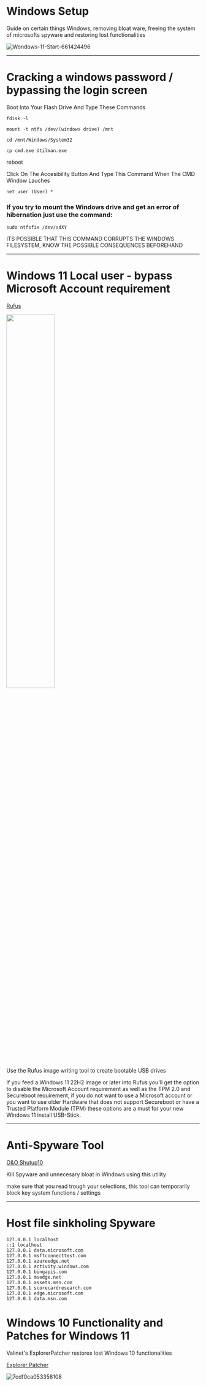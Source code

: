 # **Windows Setup**
Guide on certain things Windows, removing bloat ware, freeing the system of microsofts spyware and restoring lost functionalities

![Wondows-11-Start-661424496](https://github.com/martinjrrr/windows-tricks/assets/91160845/ba9bde7e-cc04-427b-af04-5b11bc566f03)

_______________________________________________________________________________

# Cracking a windows password / bypassing the login screen

Boot Into Your Flash Drive And Type These Commands

`fdisk -l`

`mount -t ntfs /dev/(windows drive) /mnt`

`cd /mnt/Windows/System32`

`cp cmd.exe Utilman.exe`

reboot

Click On The Accesibility Button And Type This Command When The CMD Window Lauches

`net user (User) *` 

### If you try to mount the Windows drive and get an error of hibernation just use the command:

`sudo ntfsfix /dev/sdXY`

ITS POSSIBLE THAT THIS COMMAND CORRUPTS THE WINDOWS FILESYSTEM, KNOW THE POSSIBLE CONSEQUENCES BEFOREHAND 
________________________________________________________________________________

# Windows 11 Local user - bypass Microsoft Account requirement

[Rufus](https://rufus.ie/de/)

<img src="https://github.com/martinjrrr/windows-tricks/assets/91160845/82d2d0ae-7bd3-4c06-9d8a-7f0fd438afd0" width=50% height=50%>

Use the Rufus image writing tool to create bootable USB drives

If you feed a Windows 11 22H2 image or later into Rufus you'll get the option to disable the Microsoft Account requirement as well as the TPM 2.0 and Secureboot requirement, if you do not want to use a Microsoft account or you want to use older Hardware that does not support Secureboot or have a Trusted Platform Module (TPM) these options are a must for your new Windows 11 install USB-Stick.



_______________________________________________________________________________

# Anti-Spyware Tool

[O&O Shutup10](https://www.oo-software.com/de/shutup10)

Kill Spyware and unnecesary bloat in Windows using this utility

make sure that you read trough your selections, this tool can temporarily block key system functions / settings

________________________________________________________________________________

# Host file sinkholing Spyware

    127.0.0.1 localhost
    ::1 localhost
    127.0.0.1 data.microsoft.com
    127.0.0.1 msftconnecttest.com
    127.0.0.1 azureedge.net
    127.0.0.1 activity.windows.com
    127.0.0.1 bingapis.com
    127.0.0.1 msedge.net
    127.0.0.1 assets.msn.com
    127.0.0.1 scorecardresearch.com
    127.0.0.1 edge.microsoft.com
    127.0.0.1 data.msn.com


# Windows 10 Functionality and Patches for Windows 11

Valinet's ExplorerPatcher restores lost Windows 10 functionalities

[Explorer Patcher](https://github.com/valinet/ExplorerPatcher)

![7cdf0ca053358108](https://github.com/martinjrrr/windows-tricks/assets/91160845/47a6be46-808c-4ead-bcf1-5fd76a711728)

